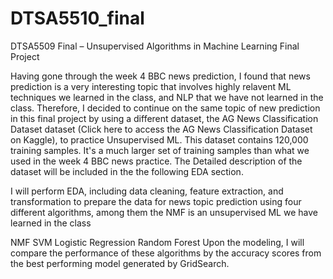 # DTSA5510_final
DTSA5509 Final – Unsupervised Algorithms in Machine Learning Final Project

Having gone through the week 4 BBC news prediction, I found that news prediction is a very interesting topic that involves highly relavent ML techniques we learned in the class, and NLP that we have not learned in the class. Therefore, I decided to continue on the same topic of new prediction in this final project by using a different dataset, the AG News Classification Dataset dataset (Click here to access the AG News Classification Dataset on Kaggle), to practice Unsupervised ML. This dataset contains 120,000 training samples. It's a much larger set of training samples than what we used in the week 4 BBC news practice. The Detailed description of the dataset will be included in the the following EDA section.

I will perform EDA, including data cleaning, feature extraction, and transformation to prepare the data for news topic prediction using four different algorithms, among them the NMF is an unsupervised ML we have learned in the class

NMF
SVM
Logistic Regression
Random Forest
Upon the modeling, I will compare the performance of these algorithms by the accuracy scores from the best performing model generated by GridSearch.
